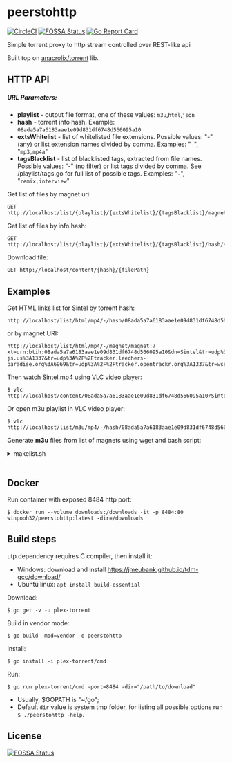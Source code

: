 # peerstohttp
[![CircleCI](https://circleci.com/gh/WinPooh32/peerstohttp.svg?style=svg)](https://circleci.com/gh/WinPooh32/peerstohttp) [![FOSSA Status](https://app.fossa.io/api/projects/git%2Bgithub.com%2FWinPooh32%2Fpeerstohttp.svg?type=shield)](https://app.fossa.io/projects/git%2Bgithub.com%2FWinPooh32%2Fpeerstohttp?ref=badge_shield)
[![Go Report Card](https://goreportcard.com/badge/plex-torrent)](https://goreportcard.com/report/plex-torrent)

Simple torrent proxy to http stream controlled over REST-like api

Built top on [anacrolix/torrent](https://github.com/anacrolix/torrent) lib.

## HTTP API
##### URL Parameters:
* **playlist** - output file format, one of these values: `m3u`,`html`,`json`
* **hash** - torrent info hash. Example: `08ada5a7a6183aae1e09d831df6748d566095a10`
* **extsWhitelist** - list of whitelisted file extensions. Possible values: "-" (any) or list extension names divided by comma. Examples: "`-`", "`mp3,mp4a`"
* **tagsBlacklist** - list of blacklisted tags, extracted from file names. Possible values: "-" (no filter) or list tags divided by comma. See /playlist/tags.go for full list of possible tags. Examples: "`-`", "`remix,interview`"

Get list of files by magnet uri:
```
GET http://localhost/list/{playlist}/{extsWhitelist}/{tagsBlacklist}/magnet/{magnetURI}
```

Get list of files by info hash:
```
GET http://localhost/list/{playlist}/{extsWhitelist}/{tagsBlacklist}/hash/{hash}
```

Download file:
```
GET http://localhost/content/{hash}/{filePath}
```

## Examples
Get HTML links list for Sintel by torrent hash:
```
http://localhost/list/html/mp4/-/hash/08ada5a7a6183aae1e09d831df6748d566095a10
```

or by magnet URI:
```
http://localhost/list/html/mp4/-/magnet/magnet:?xt=urn:btih:08ada5a7a6183aae1e09d831df6748d566095a10&dn=Sintel&tr=udp%3A%2F%2Fexplodie.org%3A6969&tr=udp%3A%2F%2Ftracker.coppersurfer.tk%3A6969&tr=udp%3A%2F%2Ftracker.empire-js.us%3A1337&tr=udp%3A%2F%2Ftracker.leechers-paradise.org%3A6969&tr=udp%3A%2F%2Ftracker.opentrackr.org%3A1337&tr=wss%3A%2F%2Ftracker.btorrent.xyz&tr=wss%3A%2F%2Ftracker.fastcast.nz&tr=wss%3A%2F%2Ftracker.openwebtorrent.com&ws=https%3A%2F%2Fwebtorrent.io%2Ftorrents%2F&xs=https%3A%2F%2Fwebtorrent.io%2Ftorrents%2Fsintel.torrent
```

Then watch Sintel.mp4 using VLC video player:
```
$ vlc http://localhost/content/08ada5a7a6183aae1e09d831df6748d566095a10/Sintel/Sintel.mp4
```

Or open m3u playlist in VLC video player:
```
$ vlc http://localhost/list/m3u/mp4/-/hash/08ada5a7a6183aae1e09d831df6748d566095a10
```

Generate **m3u** files from list of magnets using wget and bash script:
<details>
  <summary>makelist.sh</summary>

```bash
#!/bin/bash

magnets="magnets.txt"
playlist_dir="playlists" 

host="localhost"
port="8484"

exts="mp3,mp4,m4a,m4,flac"
exclude_tags="live,interlude,demo,orchestral,orch,remix,mix,acoustic,instr,instrumental,synthesis,bonus,heavy"

rm -f $playlist_dir/*m3u*

while read line; do
     wget --content-disposition --directory-prefix=$playlist_dir --tries=3 "http://$host:$port/list/m3u/$exts/$exclude_tags/magnet/$line"
done < $magnets
```

</details>
<br>

## Docker
Run container with exposed 8484 http port:
```
$ docker run --volume downloads:/downloads -it -p 8484:80 winpooh32/peerstohttp:latest -dir=/downloads
```

## Build steps
utp dependency requires C compiler, then install it:  
* Windows: download and install https://jmeubank.github.io/tdm-gcc/download/
* Ubuntu linux: `apt install build-essential`

Download:
```
$ go get -v -u plex-torrent
```

Build in vendor mode:
```
$ go build -mod=vendor -o peerstohttp
```

Install:
```
$ go install -i plex-torrent/cmd
```

Run:
```
$ go run plex-torrent/cmd -port=8484 -dir="/path/to/download"
```

* Usually, $GOPATH is "~/go";
* Default `dir` value is system tmp folder, for listing all possible options run `$ ./peerstohttp -help`.

## License
[![FOSSA Status](https://app.fossa.io/api/projects/git%2Bgithub.com%2FWinPooh32%2Fpeerstohttp.svg?type=large)](https://app.fossa.io/projects/git%2Bgithub.com%2FWinPooh32%2Fpeerstohttp?ref=badge_large)
